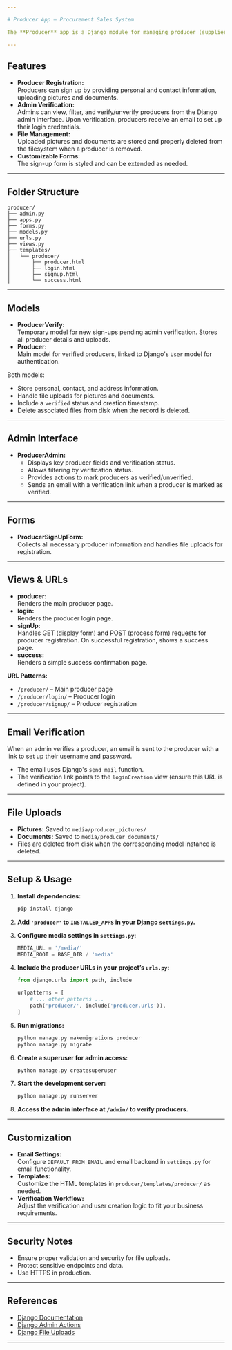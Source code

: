 ```yaml
---

# Producer App – Procurement Sales System

The **Producer** app is a Django module for managing producer (supplier) registrations and verifications within the Procurement Sales System. It provides forms for producer sign-up, admin tools for verification, and model logic for handling producer data and associated files.

---
```


## Features

- **Producer Registration:**  
  Producers can sign up by providing personal and contact information, uploading pictures and documents.
- **Admin Verification:**  
  Admins can view, filter, and verify/unverify producers from the Django admin interface. Upon verification, producers receive an email to set up their login credentials.
- **File Management:**  
  Uploaded pictures and documents are stored and properly deleted from the filesystem when a producer is removed.
- **Customizable Forms:**  
  The sign-up form is styled and can be extended as needed.

---

## Folder Structure

```
producer/
├── admin.py
├── apps.py
├── forms.py
├── models.py
├── urls.py
├── views.py
├── templates/
│   └── producer/
│       ├── producer.html
│       ├── login.html
│       ├── signup.html
│       └── success.html
```

---

## Models

- **ProducerVerify:**  
  Temporary model for new sign-ups pending admin verification. Stores all producer details and uploads.
- **Producer:**  
  Main model for verified producers, linked to Django's `User` model for authentication.

Both models:
- Store personal, contact, and address information.
- Handle file uploads for pictures and documents.
- Include a `verified` status and creation timestamp.
- Delete associated files from disk when the record is deleted.

---

## Admin Interface

- **ProducerAdmin:**  
  - Displays key producer fields and verification status.
  - Allows filtering by verification status.
  - Provides actions to mark producers as verified/unverified.
  - Sends an email with a verification link when a producer is marked as verified.

---

## Forms

- **ProducerSignUpForm:**  
  Collects all necessary producer information and handles file uploads for registration.

---

## Views & URLs

- **producer:**  
  Renders the main producer page.
- **login:**  
  Renders the producer login page.
- **signUp:**  
  Handles GET (display form) and POST (process form) requests for producer registration. On successful registration, shows a success page.
- **success:**  
  Renders a simple success confirmation page.

**URL Patterns:**
- `/producer/` – Main producer page
- `/producer/login/` – Producer login
- `/producer/signup/` – Producer registration

---

## Email Verification

When an admin verifies a producer, an email is sent to the producer with a link to set up their username and password.  
- The email uses Django's `send_mail` function.
- The verification link points to the `loginCreation` view (ensure this URL is defined in your project).

---

## File Uploads

- **Pictures:** Saved to `media/producer_pictures/`
- **Documents:** Saved to `media/producer_documents/`
- Files are deleted from disk when the corresponding model instance is deleted.

---

## Setup & Usage

1. **Install dependencies:**
   ```bash
   pip install django
   ```

2. **Add `'producer'` to `INSTALLED_APPS` in your Django `settings.py`.**

3. **Configure media settings in `settings.py`:**
   ```python
   MEDIA_URL = '/media/'
   MEDIA_ROOT = BASE_DIR / 'media'
   ```

4. **Include the producer URLs in your project’s `urls.py`:**
   ```python
   from django.urls import path, include

   urlpatterns = [
       # ... other patterns ...
       path('producer/', include('producer.urls')),
   ]
   ```

5. **Run migrations:**
   ```bash
   python manage.py makemigrations producer
   python manage.py migrate
   ```

6. **Create a superuser for admin access:**
   ```bash
   python manage.py createsuperuser
   ```

7. **Start the development server:**
   ```bash
   python manage.py runserver
   ```

8. **Access the admin interface at `/admin/` to verify producers.**

---

## Customization

- **Email Settings:**  
  Configure `DEFAULT_FROM_EMAIL` and email backend in `settings.py` for email functionality.
- **Templates:**  
  Customize the HTML templates in `producer/templates/producer/` as needed.
- **Verification Workflow:**  
  Adjust the verification and user creation logic to fit your business requirements.

---

## Security Notes

- Ensure proper validation and security for file uploads.
- Protect sensitive endpoints and data.
- Use HTTPS in production.

---

## References

- [Django Documentation](https://docs.djangoproject.com/)
- [Django Admin Actions](https://docs.djangoproject.com/en/stable/ref/contrib/admin/actions/)
- [Django File Uploads](https://docs.djangoproject.com/en/stable/topics/http/file-uploads/)

---
